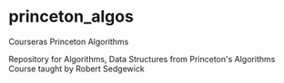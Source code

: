 # princeton_algos
Courseras Princeton Algorithms

Repository for Algorithms, Data Structures from Princeton's Algorithms Course taught by Robert Sedgewick
